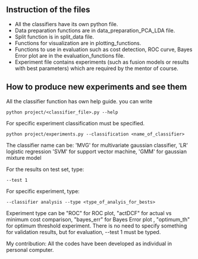 ## Instruction of the files
 * All the classifiers have its own python file.
 * Data preparation functions are in data_preparation_PCA_LDA file.
 * Split function is in split_data file.
 * Functions for visualization are in plotting_functions.
 * Functions to use in evaluation such as cost detection, ROC curve, Bayes Error plot are in the evaluation_functions file.
 * Experiment file contains experiments (such as fusion models or results with best parameters) which are required by the mentor of course.


## How to produce new experiments and see them
All the classifier function has own help guide. you can write 

    python project/<classifier_file>.py --help 

For specific experiment classification must be specified.

    python project/experiments.py --classification <name_of_classifier>

The classifier name can be: 'MVG' for multivariate gaussian classifier, 'LR' logistic regression
'SVM' for support vector machine, 'GMM' for gaussian mixture model

For the results on test set, type:

    --test 1 

For specific experiment, type:

    --classifier analysis --type <type_of_analyis_for_bests>

Experiment type can be "ROC" for ROC plot, "actDCF" for actual vs minimum cost comparison, "bayes_err" for Bayes Error plot ,  "optimum_th" for optimum threshold  experiment. There is no need to specify something for validation results, but for evaluation, --test 1 must be typed.

My contribution: All the codes have been developed as individual in personal computer. 